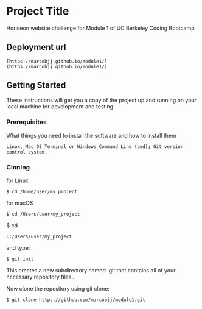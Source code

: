 # Project Title

Horiseon website challenge for Module 1 of UC Berkeley Coding Bootcamp

## Deployment url
```
[https://marcobjj.github.io/module1/](https://marcobjj.github.io/module1/)   
```

## Getting Started

These instructions will get you a copy of the project up and running on your local machine for development and testing. 

### Prerequisites

What things you need to install the software and how to install them

```
Linux, Mac OS Terminal or Windows Command Line (cmd); Git version control system.
```

### Cloning

for Linux 
```
$ cd /home/user/my_project
```

for macOS 
```
$ cd /Users/user/my_project
```

$ cd
```
C:/Users/user/my_project
```

and type:
```
$ git init
```
This creates a new subdirectory named .git that contains all of your necessary repository files .

Now clone the repository using git clone:
```
$ git clone https://github.com/marcobjj/module1.git
```
